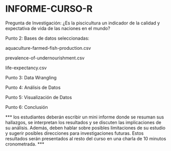 # INFORME-CURSO-R

Pregunta de Investigación: 
¿Es la piscicultura un indicador de la calidad y expectativa de vida de las naciones en el mundo?
 

Punto 2:
Bases de datos seleccionadas:

aquaculture-farmed-fish-production.csv


prevalence-of-undernourishment.csv


life-expectancy.csv


Punto 3: Data Wrangling


Punto 4: Análisis de Datos


Punto 5: Visualización de Datos


Punto 6: Conclusión


*** los estudiantes deberán escribir un mini informe donde se resuman sus
hallazgos, se interpretan los resultados y se discuten las implicaciones de su análisis.
Además, deben hablar sobre posibles limitaciones de su estudio y sugerir posibles
direcciones para investigaciones futuras. Estos resultados serán presentados al resto del
curso en una charla de 10 minutos cronometrada. ***







